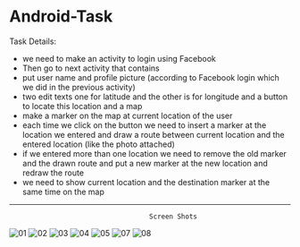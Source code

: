 # Android-Task
Task Details:
  - we need to make an activity to login using Facebook
  -  Then go to next activity that contains
  - put user name and profile picture (according to Facebook login which we did in the previous activity)
  - two edit texts one for latitude and the other is for longitude and a button to locate this location and a map
  - make a marker on the map at current location of the user
  - each time we click on the button we need to insert a marker at the location we entered and draw a route between current location and the entered location (like the photo attached)
  - if we entered more than one location we need to remove the old marker and the drawn route and put a new marker at the new location and redraw the route
  - we need to show current location and the destination marker at the same time on the map
  ---------------------------------------------------------------------------------------------------------
                                       Screen Shots
![01](https://user-images.githubusercontent.com/12870894/41298662-1369afa0-6e62-11e8-85d1-cb5558b5bc38.png)
![02](https://user-images.githubusercontent.com/12870894/41298667-1957beac-6e62-11e8-853a-79ca23bed67f.png)
![03](https://user-images.githubusercontent.com/12870894/41298679-1cb17e44-6e62-11e8-9152-beed189bd8b5.jpg)
![04](https://user-images.githubusercontent.com/12870894/41298686-1ff4d7fe-6e62-11e8-9cf6-b1124d44f590.jpg)
![05](https://user-images.githubusercontent.com/12870894/41298696-22e714c2-6e62-11e8-9c5b-35e74f34e880.jpg)
![07](https://user-images.githubusercontent.com/12870894/41298710-285b3d8e-6e62-11e8-8ee3-a24db020d59f.jpg)
![08](https://user-images.githubusercontent.com/12870894/41298717-2c5961f4-6e62-11e8-8ca6-d96eb8053f1c.jpg)
